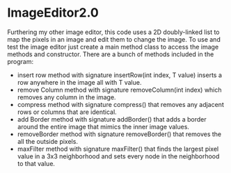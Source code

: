 # ImageEditor2.0
Furthering my other image editor, this code uses a 2D doubly-linked list to map the pixels in an image and edit them to change the image. 
To use and test the image editor just create a main method class to access the image methods and constructor. There are a bunch of methods included in the program:
- insert row method with signature insertRow(int index, T value) inserts a row anywhere in the image all with T value.
- remove Column method with signature removeColumn(int index) which removes any column in the image.
- compress method with signature compress() that removes any adjacent rows or columns that are identical.
- add Border method with signature addBorder() that adds a border around the entire image that mimics the inner image values.
- removeBorder method with signature removeBorder() that removes the all the outside pixels.
- maxFilter method with signature maxFilter() that finds the largest pixel value in a 3x3 neighborhood and sets every node in the neighborhood to that value.
